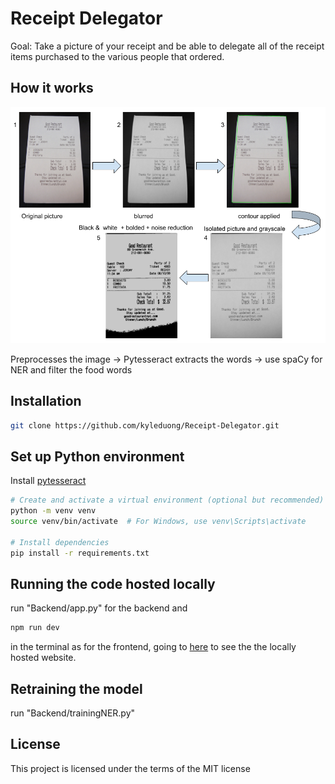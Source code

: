 # Receipt Delegator

Goal: Take a picture of your receipt and be able to delegate all of the receipt items purchased to the various people that ordered.

## How it works

![Receipt Process](./Receipt%20Process.png)

Preprocesses the image -> Pytesseract extracts the words -> use spaCy for NER and filter the food words

## Installation
```bash
git clone https://github.com/kyleduong/Receipt-Delegator.git
```

## Set up Python environment

Install [pytesseract](https://tesseract-ocr.github.io/tessdoc/Installation.html)

```bash
# Create and activate a virtual environment (optional but recommended)
python -m venv venv
source venv/bin/activate  # For Windows, use venv\Scripts\activate

# Install dependencies
pip install -r requirements.txt
```

## Running the code hosted locally

run "Backend/app.py" for the backend and 
```bash
npm run dev
```
in the terminal as for the frontend, going to [here](https://localhost:5173) to see the the locally hosted website.

## Retraining the model

run "Backend/trainingNER.py"

## License
This project is licensed under the terms of the MIT license
